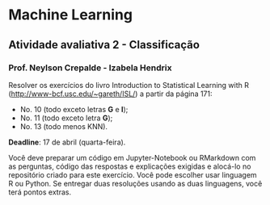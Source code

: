 # Machine Learning

## Atividade avaliativa 2 - Classificação

### Prof. Neylson Crepalde - Izabela Hendrix

Resolver os exercícios do livro Introduction to Statistical Learning with R (http://www-bcf.usc.edu/~gareth/ISL/) a partir da página 171:

- No. 10 (todo exceto letras **G** e **I**);
- No. 11 (todo exceto letra **G**);
- No. 13 (todo menos KNN).

**Deadline**: 17 de abril (quarta-feira).

Você deve preparar um código em Jupyter-Notebook ou RMarkdown com as perguntas, código das respostas e explicações exigidas e alocá-lo no repositório criado para este exercício. Você pode escolher usar linguagem R ou Python. Se entregar duas resoluções usando as duas linguagens, você terá pontos extras.
